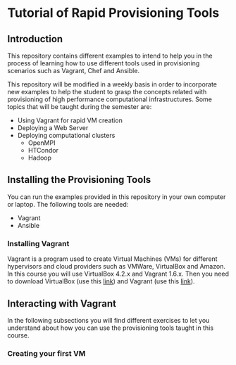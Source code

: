 Tutorial of Rapid Provisioning Tools
====================================
Introduction
------------
This repository contains different examples to intend to help you in the process of learning how to use different tools used in provisioning scenarios such as Vagrant, Chef and Ansible.

This repository will be modified in a weekly basis in order to incorporate new examples to help the student to grasp the concepts related with provisioning of high performance computational infrastructures.
Some topics that will be taught during the semester are:
* Using Vagrant for rapid VM creation
* Deploying a Web Server
* Deploying computational clusters
	* OpenMPI
	* HTCondor
	* Hadoop

Installing the Provisioning Tools
---------------------------------
You can run the examples provided in this repository in your own computer or laptop. 
The following tools are needed:

* Vagrant
* Ansible

### Installing Vagrant
Vagrant is a program used to create Virtual Machines (VMs) for different hypervisors and cloud providers such as VMWare, VirtualBox and Amazon. 
In this course you will use VirtualBox 4.2.x and Vagrant 1.6.x. 
Then you need to download VirtualBox (use this [link](https://www.virtualbox.org/wiki/Download_Old_Builds_4_2)) and Vagrant (use this [link](https://www.vagrantup.com/downloads.html)).

Interacting with Vagrant
------------------------
In the following subsections you will find different exercises to let you understand about how you can use the provisioning tools taught in this course.

### Creating your first VM
